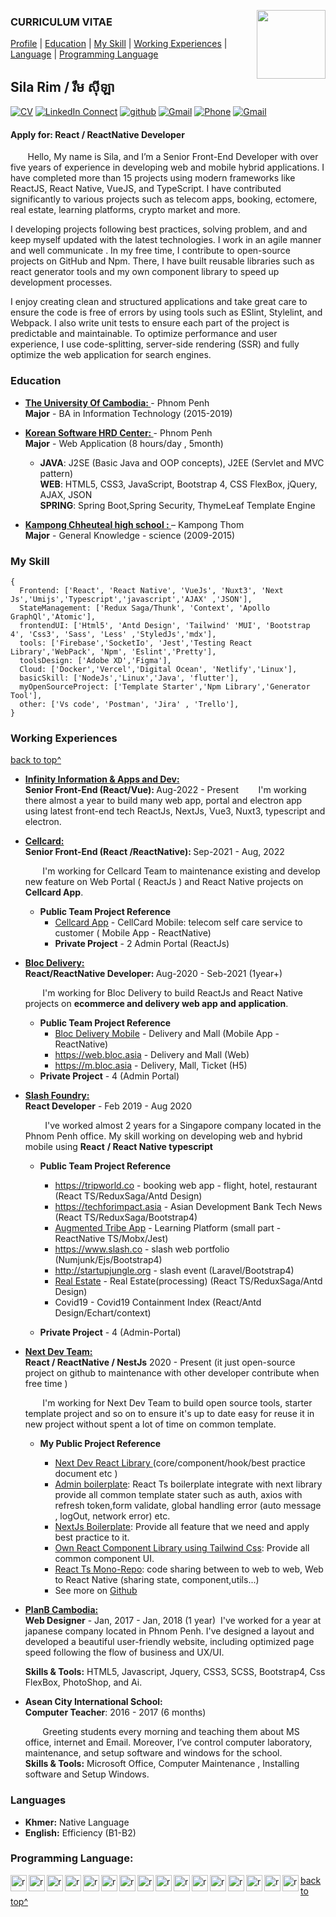 <!--
### Hi there 👋

**rimsila/README.md** is a ✨ _special_ ✨ repository because its `README.md` (this file) appears on your GitHub profile.

Here are some ideas to get you started:

- 🔭 I’m currently working on ...
- 🌱 I’m currently learning ...
- 👯 I’m looking to collaborate on ...
- 🤔 I’m looking for help with ...
- 💬 Ask me about ...
- 📫 How to reach me: ...
- 😄 Pronouns: ...
- ⚡ Fun fact: ...
-->

<a target="_blank" href="https://github.com/rimsila"><img width="110" align="right" src="https://raw.githubusercontent.com/rimsila/rimsila/main/assets/sila.png"></a>

<!-- <a target="_blank" href="https://tiny.cc/rupeshjs"><img width="250" align="right" src="https://raw.githubusercontent.com/rimsila/rimsila/main/assets/dev.gif"></a> -->

### CURRICULUM VITAE

[Profile](#) | [Education](#education) | [My Skill](#my-skill) | [Working Experiences](#working-experiences) | [Language](#languages) | [Programming Language](#programming-language)

## Sila Rim / ​​រឹម​ ស៊ីឡា

[![CV](https://img.shields.io/badge/CV_Portfolio-black?color=14171A&labelColor=blue&logoColor=ffffff)](https://rimsila.github.io/rimsila)
[![LinkedIn Connect](https://img.shields.io/badge/%20-Connect-black?color=14171A&labelColor=212121&logo=linkedin&logoColor=ffcc80)](https://www.linkedin.com/in/sila-rim-a59135166/)
[![github](https://img.shields.io/badge/Github-black?color=14171A&labelColor=blue&logoColor=ffffff)](https://github.com/rimsila)
[![Gmail](https://img.shields.io/badge/%20-rimsila.itc@gmail.com-black?color=14171A&labelColor=ef5350&logo=gmail&logoColor=ffffff)](mailto:rimsila.itc@gmail.com?subject=From%20GitHub&cc=rimsila.itc@gmail&body=Hi,%20there.%20Found%20you%20from%20GitHub.)
[![Phone](https://img.shields.io/badge/Phone-+855_319465222-black?color=14171A&labelColor=blue&logoColor=ffffff)](tel:855319465222)
[![Gmail](https://img.shields.io/badge/Address-Sangkat_Pshar_Derm_Kor_,_Phnom_Penh-black?color=14171A&labelColor=ffcc80&logoColor=ffffff)](https://goo.gl/maps/dQP7hmfbc8xXgzSQA)

<h4>Apply for: React / ReactNative Developer
<a href="#">

</a>
</h4>

&nbsp;&nbsp;&nbsp;&nbsp;&nbsp;&nbsp;&nbsp;Hello, My name is Sila, and I’m a Senior Front-End Developer with over five years of experience in developing web and mobile hybrid applications. I have completed more than 15 projects using modern frameworks like ReactJS, React Native, VueJS, and TypeScript. I have contributed significantly to various projects such as telecom apps, booking, ectomere, real estate, learning platforms, crypto market and more.

I developing projects following best practices, solving problem,  and and keep myself updated with the latest technologies. I work in an agile manner and well communicate . In my free time, I contribute to open-source projects on GitHub and Npm. There, I have built reusable libraries such as react generator tools and my own component library to speed up development processes.

I enjoy creating clean and structured applications and take great care to ensure the code is free of errors by using tools such as ESlint, Stylelint, and Webpack. I also write unit tests to ensure each part of the project is predictable and maintainable. To optimize performance and user experience, I use code-splitting, server-side rendering (SSR) and fully optimize the web application for search engines.

### Education

- <b><a href="https://uc.edu.kh/" target="_blank" > The University Of Cambodia:
  </a> </b> - Phnom Penh<br>
  <b>Major</b> - BA in Information Technology (2015-2019)

- <b><a href="https://www.kshrd.com.kh/" target="_blank" > Korean Software HRD Center:
  </a> </b> - Phnom Penh<br>
  <b>Major</b> - Web Application (8 hours/day , 5month)

  - <b>JAVA</b>: J2SE (Basic Java and OOP concepts), J2EE (Servlet and MVC pattern)<br>
    <b>WEB</b>: HTML5, CSS3, JavaScript, Bootstrap 4, CSS FlexBox, jQuery, AJAX, JSON<br>
    <b> SPRING</b>: Spring Boot,Spring Security, ThymeLeaf Template Engine

- <b><a href="https://camdemo2.wtbidev.co.uk" target="_blank" > Kampong Chheuteal high school :
  </a> </b> – Kampong Thom<br>
  <b>Major</b> - General Knowledge - science (2009-2015)

### My Skill

```tsx
{
  Frontend: ['React', 'React Native', 'VueJs', 'Nuxt3', 'Next Js','Umijs','Typescript','javascript','AJAX' ,'JSON'],
  StateManagement: ['Redux Saga/Thunk', 'Context', 'Apollo GraphQl','Atomic'],
  frontendUI: ['Html5', 'Antd Design', 'Tailwind' 'MUI', 'Bootstrap 4', 'Css3', 'Sass', 'Less' ,'StyledJs','mdx'],
  tools: ['Firebase','SocketIo', 'Jest','Testing React Library','WebPack', 'Npm', 'Eslint','Pretty'],
  toolsDesign: ['Adobe XD','Figma'],
  Cloud: ['Docker','Vercel','Digital Ocean', 'Netlify','Linux'],
  basicSkill: ['NodeJs','Linux','Java', 'flutter'],
  myOpenSourceProject: ['Template Starter','Npm Library','Generator Tool'],
  other: ['Vs code', 'Postman', 'Jira' , 'Trello'],
}
```

### Working Experiences

[back to top^](#curriculum-vitae)

- <b> <a target="_blank" href="https://www.infinity-tech.cc" target="_blank" > Infinity Information & Apps and Dev:
  </a></b> <br>
  <b>Senior Front-End (React/Vue): </b> Aug-2022 - Present
    &nbsp;&nbsp;&nbsp;&nbsp;&nbsp;&nbsp;&nbsp;I'm working there almost a year to build many web app, portal and electron app using latest front-end tech ReactJs, NextJs, Vue3, Nuxt3, typescript and electron.

- <b> <a target="_blank" href="https://www.cellcard.com.kh/en/" target="_blank" > Cellcard:
  </a></b> <br>
  <b>Senior Front-End (React /ReactNative): </b> Sep-2021 - Aug, 2022

  &nbsp;&nbsp;&nbsp;&nbsp;&nbsp;&nbsp;&nbsp;I'm working for Cellcard Team to maintenance existing and develop new feature on Web Portal ( ReactJs ) and React Native projects on <b>Cellcard App</b>.

  - <b>Public Team Project Reference</b>
    - <a target="_blank" href="https://play.google.com/store/apps/details?id=com.amatak.mycellcard">Cellcard App</a> - CellCard Mobile: telecom self care service to customer ( Mobile App - ReactNative)
    - <b>Private Project</b> - 2 Admin Portal (ReactJs)

- <b> <a target="_blank" href="https://bloc.asia" target="_blank" > Bloc Delivery:
  </a></b> <br>
  <b>React/ReactNative Developer: </b> Aug-2020 - Seb-2021 (1year+)

  &nbsp;&nbsp;&nbsp;&nbsp;&nbsp;&nbsp;&nbsp;I'm working for Bloc Delivery to build ReactJs and React Native projects on <b>ecommerce and delivery web app and application</b>.

  - <b>Public Team Project Reference</b>
    - <a target="_blank" href="https://play.google.com/store/apps/details?id=com.bongtk.bloc">Bloc Delivery Mobile</a> - Delivery and Mall (Mobile App - ReactNative)
    - <a target="_blank" href="https://web.bloc.asia/home">https://web.bloc.asia </a> - Delivery and Mall (Web)
    - <a target="_blank" href="https://m.bloc.asia/home">https://m.bloc.asia </a> - Delivery, Mall, Ticket (H5)
  - <b>Private Project</b> - 4 (Admin Portal)

- <b> <a target="_blank" href="https://www.slash.co/" target="_blank" >Slash Foundry:
  </a></b> <br>
  <b>React Developer</b> - Feb 2019 - Aug 2020

  &nbsp;&nbsp;&nbsp;&nbsp;&nbsp;&nbsp;&nbsp; I've worked almost 2 years for a Singapore company located in the Phnom Penh office. My skill working on developing web and hybrid mobile using <b>React</b> <b>/ React Native typescript</b>

  - <b>Public Team Project Reference</b>

    - <a target="_blank" href="https://tripworld.co">https://tripworld.co </a> - booking web app - flight, hotel, restaurant (React TS/ReduxSaga/Antd Design)
    - <a target="_blank" href="https://techforimpact.asia">https://techforimpact.asia </a> - Asian Development Bank Tech News (React TS/ReduxSaga/Bootstrap4)
    - [Augmented Tribe App](https://play.google.com/store/apps/details?id=com.asa.augmentedtribe&hl=en) - Learning Platform (small part - ReactNative TS/Mobx/Jest)
    - <a target="_blank" href="https://www.slash.co">https://www.slash.co </a> - slash web portfolio (Numjunk/Ejs/Bootstrap4)
    - <a target="_blank" href="http://startupjungle.org">http://startupjungle.org </a> - slash event (Laravel/Bootstrap4)
    - [Real Estate](http://dev.acropolisasia.com.s3-website-ap-southeast-1.amazonaws.com/) - Real Estate(processing) (React TS/ReduxSaga/Antd Design)
    - Covid19 - Covid19 Containment Index (React/Antd Design/Echart/context)

  - <b>Private Project</b> - 4 (Admin-Portal)

- <b> <a target="_blank" href="https://github.com/next-dev-team" target="_blank" > Next Dev Team:
  </a></b> <br>
  <b>React / ReactNative / NestJs</b> 2020 - Present (it just open-source project on github to maintenance with other developer contribute when free time )

  &nbsp;&nbsp;&nbsp;&nbsp;&nbsp;&nbsp;&nbsp;I'm working for Next Dev Team to build open source tools, starter template project and so on to ensure it's up to date easy for reuse it in new project without spent a lot of time on common template.

  - <b>My Public Project Reference</b>

    - <a target="_blank" href="https://next-dev-team.github.io/next-dev/">Next Dev React Library </a> (core/component/hook/best practice document etc )
    - <a target="_blank" href="https://react-admin-pro.netlify.app/welcome">Admin boilerplate</a>: React Ts boilerplate integrate with next library provide all common template stater such as auth, axios with refresh token,form validate, global handling error (auto message , logOut, network error) etc.
    - <a target="_blank" href="https://nextjs-next-boilerplate.netlify.app">NextJs Boilerplate</a>: Provide all feature that we need and apply best practice to it.
    - <a target="_blank" href="https://components-next.netlify.app/components/card/profile">Own React Component Library using Tailwind Css</a>: Provide all common component UI.
    - <a target="_blank" href="https://github.com/next-dev-team/next-dev">React Ts Mono-Repo</a>: code sharing between to web to web, Web to React Native (sharing state, component,utils...)
    - See more on [Github](https://github.com/orgs/next-dev-team/repositories)

<!-- * -----PlanB---->

- <b> <a target="_blank" href="https://planb-cambodia.com" target="_blank"> PlanB Cambodia:
  </a></b> <br>
  <b>Web Designer</b> - Jan, 2017 - Jan, 2018 (1 year)
  &nbsp;I've worked for a year at japanese company located in Phnom Penh. I've designed a layout and developed a beautiful user-friendly website, including optimized page speed following the
  flow of business and UX/UI.<br/>

  <b>Skills & Tools:</b> HTML5, Javascript, Jquery, CSS3, SCSS, Bootstrap4, Css FlexBox, PhotoShop, and Ai.

- <b>Asean City International School:</b><br>
  <b>Computer Teacher</b>: 2016 - 2017 (6 months)

  &nbsp;&nbsp;&nbsp;&nbsp;&nbsp;&nbsp;&nbsp;Greeting students every morning and teaching them about MS office, internet and Email. Moreover, I’ve control computer laboratory, maintenance, and setup software and windows for the school.<br/>
  <b>Skills & Tools:</b> Microsoft Office, Computer Maintenance , Installing software and Setup
  Windows.

### Languages

- <b>Khmer:</b> Native Language
- <b>English:</b> Efficiency (B1-B2)

### Programming Language:

<p align="left">

<a href="#" target="_blank" > <img align="left" title="javascript" 
  src="https://raw.githubusercontent.com/rimsila/rimsila/main/assets/javascript.svg" alt="reactnative" width="26px" height="26px"  />
</a>
<a href="#" target="_blank"> <img align="left" title="react native"
  src="https://raw.githubusercontent.com/rimsila/rimsila/main/assets/react-native.svg" alt="reactnative" width="26px" height="26px"  />
</a>
<a href="#" target="_blank"> <img align="left" title="react"
  src="https://raw.githubusercontent.com/rimsila/rimsila/main/assets/react.svg" alt="reactnative" width="26px" height="26px"  />
</a>
<a href="#" target="_blank"> <img align="left"
  src="https://raw.githubusercontent.com/rimsila/rimsila/main/assets/typescript.svg" alt="reactnative" width="26px" height="26px"  />
</a>
<a href="#" target="_blank"> <img align="left" title="redux"
  src="https://raw.githubusercontent.com/rimsila/rimsila/main/assets/redux.svg" alt="reactnative" width="26px" height="26px"  />
</a>
<a href="#" target="_blank"> <img align="left" title="graph"
  src="https://raw.githubusercontent.com/rimsila/rimsila/main/assets/graph.svg" alt="reactnative" width="26px" height="26px"  />
</a>

<a href="#" target="_blank"> <img align="left" title="Sass"
  src="https://raw.githubusercontent.com/rimsila/rimsila/main/assets/Sass.svg" alt="reactnative" width="26px" height="26px"  />
</a>
<a href="#" target="_blank"> <img align="left" title="less"
  src="https://raw.githubusercontent.com/rimsila/rimsila/main/assets/less.svg" alt="reactnative" width="26px" height="26px"  />
</a>

<a href="#" target="_blank"> <img align="left" title="material-ui"
  src="https://raw.githubusercontent.com/rimsila/rimsila/main/assets/material-ui.svg" alt="reactnative" width="26px" height="26px"  />
</a>
<a href="#" target="_blank"> <img align="left" title="antd"
  src="https://raw.githubusercontent.com/rimsila/rimsila/main/assets/antd.svg" alt="reactnative" width="26px" height="26px"  />
</a>
<a href="#" target="_blank"> <img align="left" title="next js"
  src="https://raw.githubusercontent.com/rimsila/rimsila/main/assets/cib-next-js.svg" alt="reactnative" width="26px" height="26px"  />
</a>
<a href="#" target="_blank"> <img align="left" title="Bootstrap"
  src="https://raw.githubusercontent.com/rimsila/rimsila/main/assets/Bootstrap.svg" alt="reactnative" width="26px" height="26px"  />
</a>

<a href="#" target="_blank"> <img align="left" title="github"
  src="https://raw.githubusercontent.com/rimsila/rimsila/main/assets/github color.svg" alt="reactnative" width="26px" height="26px"  />
</a>
<a href="#" target="_blank"> <img align="left" title="gitlab"
  src="https://raw.githubusercontent.com/rimsila/rimsila/main/assets/gitlab.svg" alt="reactnative" width="26px" height="26px"  />
</a>
<a href="#" target="_blank"> <img align="left" title=" trello"
  src="https://raw.githubusercontent.com/rimsila/rimsila/main/assets/trello.svg" alt="reactnative" width="26px" height="26px"  />
</a>
<a href="#" target="_blank"> <img align="left" title=" jira"
  src="https://raw.githubusercontent.com/rimsila/rimsila/main/assets/jira.svg" alt="reactnative" width="26px" height="26px"  />
</a>

</p>

[back to top^](#curriculum-vitae)
